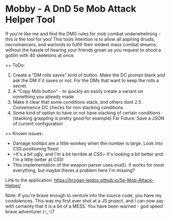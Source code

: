 # Mobby - A DnD 5e Mob Attack Helper Tool
If you're like me and find the DMG rules for mob combat underwhelming - this is the tool for you!
This tools intention is to allow all aspiring druids, necromancers, and warlords to fulfill their wildest mass combat dreams; without the hassle of hearing your friends groan as you request to shoot a goblin with 40 skeletons at once.

== ToDo:
  1. Create a "DM rolls saves" kind of button. Make the DC prompt blank and ask the DM if it saves or not. For the DMs that want to keep the rolls a secret.
  1. A "Copy Mob button" - to quickly an easily create a variant on something you already made
  2. Make it clear that some conditions stack, and others dont
  2.5 Convenience DC checks for non stacking conditions
  3. Some kind of option to have or not have stacking of certain conditions (stacking grappling is pretty good for example)
  Far Future: Save a JSON of current configuration

== Known issues:
  - Damage tooltips are a little wonkey when the number is large. Look into CSS positioning fixes!
  - ~It's a bit ugly, and I'm a bit terrible at CSS~ It's looking a bit better and I'm a little better at CSS!
  - This implementation of the weapon parser uses eval(). It works for most everything, but maybe theres a problem here I'm missing?




Link to the application:
https://brogan-leidos.github.io/5e-Mob-Attack-Helper/


Note: If you're brave enough to venture into the source code, you have my condolences. This was my first ever shot at a JS project, and I can now say with certainty that it is a bit of a MESS. You have been warned - god speed brave adventurer (-_-)7
